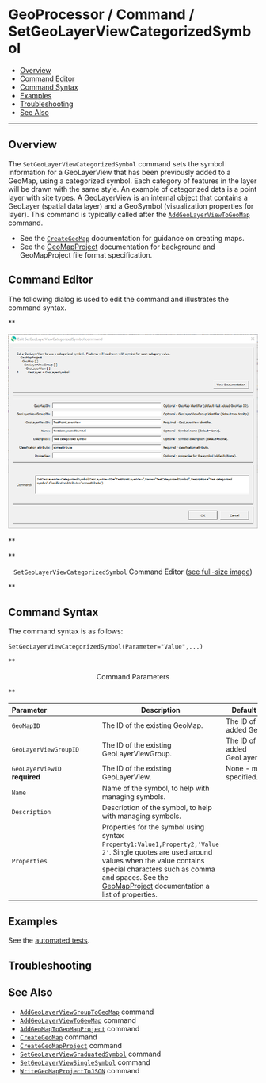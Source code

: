 # GeoProcessor / Command / SetGeoLayerViewCategorizedSymbol #

* [Overview](#overview)
* [Command Editor](#command-editor)
* [Command Syntax](#command-syntax)
* [Examples](#examples)
* [Troubleshooting](#troubleshooting)
* [See Also](#see-also)

-------------------------

## Overview ##

The `SetGeoLayerViewCategorizedSymbol` command sets the symbol information for a GeoLayerView that has been previously added to a GeoMap,
using a categorized symbol.  Each category of features in the layer will be drawn with the same style.
An example of categorized data is a point layer with site types.
A GeoLayerView is an internal object that contains a GeoLayer (spatial data layer) and a GeoSymbol (visualization properties for layer).
This command is typically called after the [`AddGeoLayerViewToGeoMap`](../AddGeoLayerViewToGeoMap/AddGeoLayerViewToGeoMap.md) command.

* See the [`CreateGeoMap`](../CreateGeoMap/CreateGeoMap.md) documentation for guidance on creating maps.
* See the [GeoMapProject](../../appendix-geomapproject/geomapproject.md) documentation for background and GeoMapProject file format specification.

## Command Editor ##

The following dialog is used to edit the command and illustrates the command syntax.

**<p style="text-align: center;">
![SetGeoLayerViewCategorizedSymbol](SetGeoLayerViewCategorizedSymbol.png)
</p>**

**<p style="text-align: center;">
`SetGeoLayerViewCategorizedSymbol` Command Editor (<a href="../SetGeoLayerViewCategorizedSymbol.png">see full-size image</a>)
</p>**

## Command Syntax ##

The command syntax is as follows:

```text
SetGeoLayerViewCategorizedSymbol(Parameter="Value",...)
```
**<p style="text-align: center;">
Command Parameters
</p>**

| **Parameter**&nbsp;&nbsp;&nbsp;&nbsp;&nbsp;&nbsp;&nbsp;&nbsp;&nbsp;&nbsp;&nbsp;&nbsp;&nbsp;&nbsp;&nbsp;&nbsp;&nbsp;&nbsp;&nbsp;&nbsp;&nbsp;&nbsp;&nbsp;&nbsp;&nbsp;&nbsp; | **Description** | **Default**&nbsp;&nbsp;&nbsp;&nbsp;&nbsp;&nbsp;&nbsp;&nbsp;&nbsp;&nbsp;&nbsp;&nbsp;&nbsp;&nbsp;&nbsp;&nbsp;&nbsp;&nbsp; |
| --------------|-----------------|----------------- |
| `GeoMapID` | The ID of the existing GeoMap. | The ID of the last added GeoMap. |
| `GeoLayerViewGroupID` | The ID of the existing GeoLayerViewGroup. | The ID of the last added GeoLayerViewGroup. |
| `GeoLayerViewID` <br> **required** | The ID of the existing GeoLayerView. | None - must be specified. |
| `Name` | Name of the symbol, to help with managing symbols. | |
| `Description` | Description of the symbol, to help with managing symbols. | |
| `Properties` | Properties for the symbol using syntax `Property1:Value1,Property2,'Value 2'`.  Single quotes are used around values when the value contains special characters such as comma and spaces.  See the [GeoMapProject](../../appendix-geomapproject/geomapproject.md) documentation a list of properties. |  |

## Examples ##

See the [automated tests](https://github.com/OpenWaterFoundation/owf-app-geoprocessor-python-test/tree/master/test/commands/SetGeoLayerViewCategorizedSymbol).

## Troubleshooting ##

## See Also ##

* [`AddGeoLayerViewGroupToGeoMap`](../AddGeoLayerViewGroupToGeoMap/AddGeoLayerViewGroupToGeoMap.md) command
* [`AddGeoLayerViewToGeoMap`](../AddGeoLayerViewToGeoMap/AddGeoLayerViewToGeoMap.md) command
* [`AddGeoMapToGeoMapProject`](../AddGeoMapToGeoMapProject/AddGeoMapToGeoMapProject.md) command
* [`CreateGeoMap`](../CreateGeoMap/CreateGeoMap.md) command
* [`CreateGeoMapProject`](../CreateGeoMapProject/CreateGeoMapProject.md) command
* [`SetGeoLayerViewGraduatedSymbol`](../SetGeoLayerViewGraduatedSymbol/SetGeoLayerViewGraduatedSymbol.md) command
* [`SetGeoLayerViewSingleSymbol`](../SetGeoLayerViewSingleSymbol/SetGeoLayerViewSingleSymbol.md) command
* [`WriteGeoMapProjectToJSON`](../WriteGeoMapProjectToJSON/WriteGeoMapProjectToJSON.md) command
